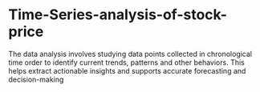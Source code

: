 # Time-Series-analysis-of-stock-price
The data analysis involves studying data points collected in chronological time order to identify current trends, patterns and other behaviors. This helps extract actionable insights and supports accurate forecasting and decision-making
